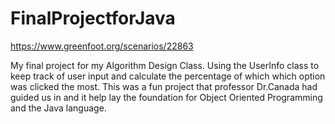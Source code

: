 # FinalProjectforJava
https://www.greenfoot.org/scenarios/22863

My final project for my Algorithm Design Class. Using the UserInfo class to keep track of 
user input and calculate the percentage of which which option was clicked the most. This 
was a fun project that professor Dr.Canada had guided us in and it help lay the foundation 
for Object Oriented Programming and the Java language.  

